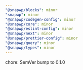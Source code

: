 ```yaml
---
"@snapwp/blocks": minor
"snapwp": minor
"@snapwp/codegen-config": minor
"@snapwp/core": minor
"@snapwp/eslint-config": minor
"@snapwp/next": minor
"@snapwp/prettier-config": minor
"@snapwp/query": minor
"@snapwp/types": minor
---
```


chore: SemVer bump to 0.1.0

